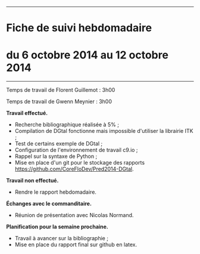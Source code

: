 *****
# Fiche de suivi hebdomadaire
# du 6 octobre 2014 au 12 octobre 2014
*****

Temps de travail de Florent Guillemot : 3h00

Temps de travail de Gwenn Meynier : 3h00

__Travail effectué.__

* Recherche bibliographique réalisée à 5% ;
* Compilation de DGtal fonctionne mais impossible d'utiliser la librairie ITK ;
* Test de certains exemple de DGtal ;
* Configuration de l'environnement de travail c9.io ;
* Rappel sur la syntaxe de Python ;
* Mise en place d'un git pour le stockage des rapports https://github.com/CoreFloDev/Pred2014-DGtal.

__Travail non effectué.__

* Rendre le rapport hebdomadaire.

__Échanges avec le commanditaire.__

* Réunion de présentation avec Nicolas Normand.

__Planification pour la semaine prochaine.__

* Travail à avancer sur la bibliographie ;
* Mise en place du rapport final sur github en latex.

